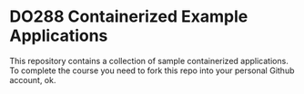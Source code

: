 # DO288 Containerized Example Applications

This repository contains a collection of sample containerized applications.  To complete the course you need to fork this repo into your personal Github account, ok.
